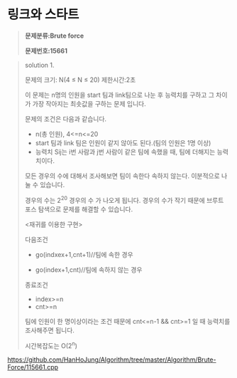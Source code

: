 # 링크와 스타트

> **문제분류:Brute force**
>
> **문제번호:15661**

> solution 1.
>
> 문제의 크기: N(4 ≤ N ≤ 20)
> 제한시간:2초
>
> 
>
> 이 문제는 n명의 인원을 start 팀과 link팀으로 나눈 후 능력치를 구하고 그 차이가 가장 작아지는 최솟값을 구하는 문제 입니다. 
>
> 문제의 조건은 다음과 같습니다.
>
> - n(총 인원), 4<=n<=20
> - start 팀과 link 팀은 인원이 같지 않아도 된다.(팀의 인원은 1명 이상)
> - 능력치 Sij는 i번 사람과 j번 사람이 같은 팀에 속했을 때, 팀에 더해지는 능력치이다. 
>
> 모든 경우의 수에 대해서 조사해보면 팀이 속한다 속하지 않는다. 이분적으로 나눌 수 있습니다.
>
> 경우의 수는 2<sup>20</sup> 경우의 수 가 나오게 됩니다. 경우의 수가 작기 때문에 브루트 포스 탐색으로 문제를 해결할 수 있습니다.
>
> <재귀를 이용한 구현>
>
> 다음조건
>
> - go(indxex+1,cnt+1)//팀에 속한 경우
>
> - go(index+1,cnt)//팀에 속하지 않는 경우
>
> 
>
> 종료조건
>
> - index>=n
> - cnt>=n
>
> 팀에 인원이 한 명이상이라는 조건 때문에 cnt<=n-1 && cnt>=1 일 때 능력치를 조사해주면 됩니다.
>
> 시간복잡도는 O(2<sup>n</sup>)

https://github.com/HanHoJung/Algorithm/tree/master/Algorithm/Brute-Force/115661.cpp












